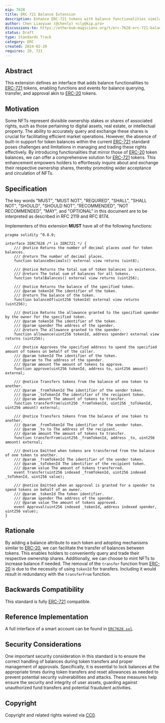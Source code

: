 ```yaml
---
eip: 7628
title: ERC-721 Balance Extension
description: Enhance ERC-721 tokens with balance functionalities similar to ERC-20.
author: Chen Liaoyuan (@chenly) <cly@kip.pro>
discussions-to: https://ethereum-magicians.org/t/erc-7628-erc-721-balance-extension/18744
status: Draft
type: Standards Track
category: ERC
created: 2024-02-20
requires: 20, 721
---
```


## Abstract

This extension defines an interface that adds balance functionalities to [ERC-721](./eip-721.md) tokens, enabling functions and events for balance querying, transfer, and approval akin to [ERC-20](./eip-20.md) tokens.

## Motivation

Some NFTs represent divisible ownership stakes or shares of associated rights, such as those pertaining to digital assets, real estate, or intellectual property. The ability to accurately query and exchange these shares is crucial for facilitating efficient market operations. However, the absence of built-in support for token balances within the current [ERC-721](./eip-721.md) standard poses challenges and limitations in managing and trading these rights effectively. By introducing functionalities that mirror those of [ERC-20](./eip-20.md) token balances, we can offer a comprehensive solution for [ERC-721](./eip-721.md) tokens. This enhancement empowers holders to effortlessly inquire about and exchange their respective ownership shares, thereby promoting wider acceptance and circulation of NFTs.

## Specification

The key words "MUST", "MUST NOT", "REQUIRED", "SHALL", "SHALL NOT", "SHOULD", "SHOULD NOT", "RECOMMENDED", "NOT RECOMMENDED", "MAY", and "OPTIONAL" in this document are to be interpreted as described in RFC 2119 and RFC 8174.

Implementers of this extension **MUST** have all of the following functions:

```solidity
pragma solidity ^0.8.0;

interface IERC7628 /* is IERC721 */ {
    /// @notice Returns the number of decimal places used for token balances.
    /// @return The number of decimal places.
    function balanceDecimals() external view returns (uint8);

    /// @notice Returns the total sum of token balances in existence.
    /// @return The total sum of balances for all tokens.
    function totalBalances() external view returns (uint256);

    /// @notice Returns the balance of the specified token.
    /// @param tokenId The identifier of the token.
    /// @return The balance of the token.
    function balanceOf(uint256 tokenId) external view returns (uint256);

    /// @notice Returns the allowance granted to the specified spender by the owner for the specified token.
    /// @param tokenId The identifier of the token.
    /// @param spender The address of the spender.
    /// @return The allowance granted to the spender.
    function allowance(uint256 tokenId, address spender) external view returns (uint256);

    /// @notice Approves the specified address to spend the specified amount of tokens on behalf of the caller.
    /// @param tokenId The identifier of the token.
    /// @param to The address of the spender.
    /// @param amount The amount of tokens to approve.
    function approve(uint256 tokenId, address to, uint256 amount) external;

    /// @notice Transfers tokens from the balance of one token to another.
    /// @param _fromTokenId The identifier of the sender token.
    /// @param _toTokenId The identifier of the recipient token.
    /// @param amount The amount of tokens to transfer.
    function transferFrom(uint256 _fromTokenId, uint256 _toTokenId, uint256 amount) external;

    /// @notice Transfers tokens from the balance of one token to another.
    /// @param _fromTokenId The identifier of the sender token.
    /// @param _to to The address of the recipient.
    /// @param amount The amount of tokens to transfer.
    function transferFrom(uint256 _fromTokenId, address _to, uint256 amount) external;

    /// @notice Emitted when tokens are transferred from the balance of one token to another.
    /// @param _fromTokenId The identifier of the sender token.
    /// @param _toTokenId The identifier of the recipient token.
    /// @param value The amount of tokens transferred.
    event Transfer(uint256 indexed _fromTokenId, uint256 indexed _toTokenId, uint256 value);

    /// @notice Emitted when an approval is granted for a spender to spend tokens on behalf of an owner.
    /// @param _tokenId The token identifier.
    /// @param spender The address of the spender.
    /// @param value The amount of tokens approved.
    event Approval(uint256 indexed _tokenId, address indexed spender, uint256 value);
}
```

## Rationale

By adding a balance attribute to each token and adopting mechanisms similar to [ERC-20](./eip-20.md), we can facilitate the transfer of balances between tokens. This enables holders to conveniently query and trade their respective ownership shares. Additionally, we can choose to mint NFTs to increase balance if needed. The removal of the `transfer` function from [ERC-20](./eip-20.md) is due to the necessity of using `tokenId` for transfers. Including it would result in redundancy with the `transferFrom` function.

## Backwards Compatibility

This standard is fully [ERC-721](./eip-721.md) compatible.

## Reference Implementation

A full interface of a smart account can be found in [`ERC7628.sol`](../assets/eip-7628/ERC7628.sol).

## Security Considerations

One important security consideration in this standard is to ensure the correct handling of balances during token transfers and proper management of approvals. Specifically, it is essential to lock balances at the appropriate times during token transfers and reset allowances as needed to prevent potential security vulnerabilities and attacks. These measures help ensure the security and integrity of user assets, guarding against unauthorized fund transfers and potential fraudulent activities.

## Copyright

Copyright and related rights waived via [CC0](../LICENSE.md).
